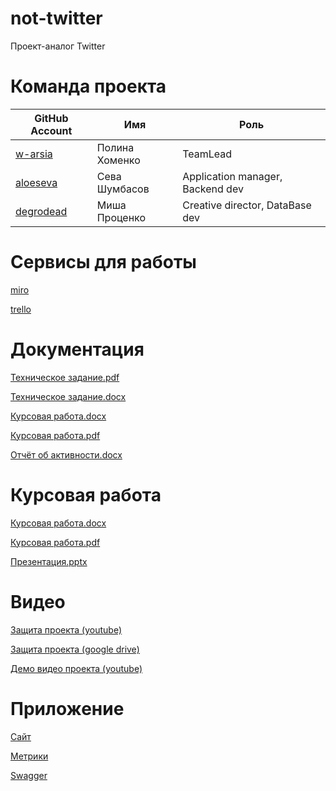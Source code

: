 # not-twitter
Проект-аналог Twitter

# Команда проекта

GitHub Account | Имя | Роль
-------- | --------- | --
[w-arsia](https://github.com/w-arsia) | Полина Хоменко | TeamLead
[aloeseva](https://github.com/aloeseva) | Сева Шумбасов | Application manager, Backend dev
[degrodead](https://github.com/degrodead) | Миша Проценко | Creative director, DataBase dev 

# Сервисы для работы

[miro](https://miro.com/app/board/o9J_lOrUdlg=/) 

[trello](https://trello.com/b/5YI3mOWe/not-twitter-project)


# Документация
[Техническое задание.pdf](Documentation/Техническое%20Задание.pdf)

[Техническое задание.docx](Documentation/Техническое%20Задание.docx)

[Курсовая работа.docx](Documentation/Курсовая%20работа.docx)

[Курсовая работа.pdf](Documentation/Курсовая%20работа.pdf)

[Отчёт об активности.docx](Documentation/Отчет%20об%20активности.docx)

# Курсовая работа
[Курсовая работа.docx](Documentation/Курсовая%20работа.docx)

[Курсовая работа.pdf](Documentation/Курсовая%20работа.pdf)

[Презентация.pptx](Documentation/NTP.pptx)

# Видео

[Защита проекта (youtube)](https://youtu.be/FFy7KL2SLIo)

[Защита проекта (google drive)](https://drive.google.com/file/d/1JCIBdUvsm_IW-oUDy7Qxyy-ZfkGxYtHk/view)

[Демо видео проекта (youtube)](https://youtu.be/wa_GcutWURU)

# Приложение 

[Сайт](https://ntproject.herokuapp.com)

[Метрики](https://metrika.yandex.ru/dashboard?id=81020854)


[Swagger](https://ntproject.herokuapp.com/swagger-ui.html)
